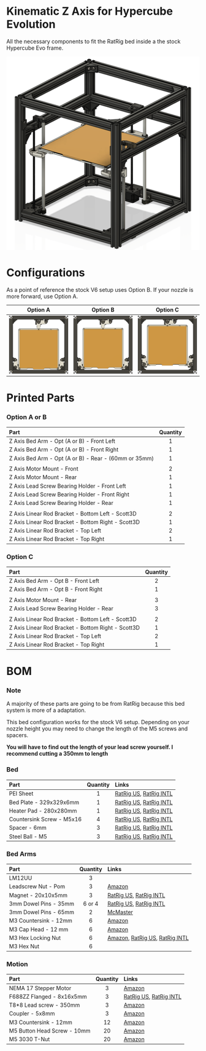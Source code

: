 # Kinematic Z Axis for Hypercube Evolution

All the necessary components to fit the RatRig bed inside a the stock Hypercube Evo frame.

<p align="center">
  <img src="Images/HEVO_KinematicZ.png" />
</p>

# Configurations

As a point of reference the stock V6 setup uses Option B. If your nozzle is more forward, use Option A.

| Option A | Option B | Option C |
|  :----:  |  :----:  |  :----:  |
| <img src="Images/Bed_Opt_A.png"> | <img src="Images/Bed_Opt_B.png"> | <img src="Images/Bed_Opt_C.png"> |

# Printed Parts

### Option A or B
| Part                                                  | Quantity |
| :---                                                  |  :----:  |
| Z Axis Bed Arm - Opt (A or B) - Front Left            |     1    |
| Z Axis Bed Arm - Opt (A or B) - Front Right           |     1    |
| Z Axis Bed Arm - Opt (A or B) - Rear - (60mm or 35mm) |     1    |
|||
| Z Axis Motor Mount - Front                            |     2    |
| Z Axis Motor Mount - Rear                             |     1    |
| Z Axis Lead Screw Bearing Holder - Front Left         |     1    |
| Z Axis Lead Screw Bearing Holder - Front Right        |     1    |
| Z Axis Lead Screw Bearing Holder - Rear               |     1    |
|||
| Z Axis Linear Rod Bracket - Bottom Left - Scott3D     |     2    |
| Z Axis Linear Rod Bracket - Bottom Right - Scott3D    |     1    |
| Z Axis Linear Rod Bracket - Top Left                  |     2    |
| Z Axis Linear Rod Bracket - Top Right                 |     1    |


### Option C
| Part                                               | Quantity |
| :---                                               |  :----:  |
| Z Axis Bed Arm - Opt B - Front Left                |     2    |
| Z Axis Bed Arm - Opt B - Front Right               |     1    |
|||
| Z Axis Motor Mount - Rear                          |     3    |
| Z Axis Lead Screw Bearing Holder - Rear            |     3    |
|||
| Z Axis Linear Rod Bracket - Bottom Left - Scott3D  |     2    |
| Z Axis Linear Rod Bracket - Bottom Right - Scott3D |     1    |
| Z Axis Linear Rod Bracket - Top Left               |     2    |
| Z Axis Linear Rod Bracket - Top Right              |     1    |

# BOM
### Note
A majority of these parts are going to be from RatRig because this bed system is more of a adaptation. 

This bed configuration works for the stock V6 setup. Depending on your nozzle height you may need to change the length of the M5 screws and spacers.

**You will have to find out the length of your lead screw yourself. I recommend cutting a 350mm to length**

### Bed
| Part                      | Quantity | Links |
| :---                      |  :----:  | :---  |
| PEI Sheet                 |     1    | [RatRig US](https://us.ratrig.com/catalog/product/view/id/1799/s/flexplate-pro-set-black-textured-pei-310-x-310-mm-double-sided/category/176/), [RatRig INTL](https://ratrig.com/catalog/product/view/id/1799/s/flexplate-pro-set-black-textured-pei-310-x-310-mm-double-sided/category/2/) |
| Bed Plate - 329x329x6mm   |     1    | [RatRig US](https://us.ratrig.com/bed-plate-cast-tooling-plate-pre-machined-multiple-sizes.html), [RatRig INTL](https://ratrig.com/bed-plate-cast-tooling-plate-pre-machined-multiple-sizes.html) |
| Heater Pad - 280x280mm    |     1    | [RatRig US](https://us.ratrig.com/keenovo-heater-pad-and-ssr-relays-multiple-sizes-configurations.html), [RatRig INTL](https://ratrig.com/keenovo-heater-pad-and-ssr-relays-multiple-sizes-configurations.html) |
| Countersink Screw - M5x16 |     4    | [RatRig US](https://us.ratrig.com/countersink-screw-m5-single-length-16mm.html), [RatRig INTL](https://ratrig.com/countersink-screw-m5-single-length-16mm.html) |
| Spacer - 6mm              |     3    | [RatRig US](https://us.ratrig.com/aluminium-spacer-6mm.html), [RatRig INTL](https://ratrig.com/aluminium-spacer-6mm.html) |
| Steel Ball - M5           |     3    | [RatRig US](https://us.ratrig.com/steel-ball-12mm-threaded-m5.html), [RatRig INTL](https://ratrig.com/steel-ball-12mm-threaded-m5.html) |

### Bed Arms

| Part                  | Quantity | Links |
| :---                  |  :----:  | :---  |
| LM12UU                |     3    | |
| Leadscrew Nut - Pom   |     3    | [Amazon](https://a.co/d/7AfcsfY) |
| Magnet - 20x10x5mm    |     3    | [RatRig US](https://us.ratrig.com/magnet-20-x-10-x-5mm-two-hole-m3-countersink-screws.html), [RatRig INTL](https://ratrig.com/magnet-20-x-10-x-5mm-two-hole-m3-countersink-screws.html) |
| 3mm Dowel Pins - 35mm |   6 or 4 | [RatRig US](https://us.ratrig.com/dowel-pin-3-0mm-x-35-0mm.html), [RatRig INTL](https://ratrig.com/dowel-pin-3-0mm-x-35-0mm.html)|
| 3mm Dowel Pins - 65mm |     2    | [McMaster](https://www.mcmaster.com/91585A495/) |
| M3 Countersink - 12mm |     6    | [Amazon](https://a.co/d/gf60rxQ) |
| M3 Cap Head - 12 mm   |     6    | [Amazon](https://a.co/d/0atVqlW) |
| M3 Hex Locking Nut    |     6    | [Amazon](https://a.co/d/0cLNHXG), [RatRig US](https://us.ratrig.com/hex-locking-nut-m3-black.html), [RatRig INTL](https://ratrig.com/hex-locking-nut-m3-black.html) |
| M3 Hex Nut            |     6    | |

### Motion

| Part                        | Quantity | Links |
| :---                        |  :----:  | :---  |
| NEMA 17 Stepper Motor       |     3    | [Amazon](https://a.co/d/fHqu4pj) |
| F688ZZ Flanged - 8x16x5mm   |     3    | [RatRig US](https://us.ratrig.com/ball-bearing-f688zz.html), [RatRig INTL](https://ratrig.com/ball-bearing-f688zz.html) |
| T8*8 Lead screw - 350mm     |     3    | [Amazon](https://a.co/d/1wLjaOY) |
| Coupler - 5x8mm             |     3    | [Amazon](https://a.co/d/5FWJcxl) |
| M3 Countersink - 12mm       |     12   | [Amazon](https://a.co/d/gf60rxQ) |
| M5 Button Head Screw - 10mm |     20   | [Amazon](https://a.co/d/6TOt8Vt) |
| M5 3030 T-Nut               |     20   | [Amazon](https://a.co/d/0dSIwOj) |
